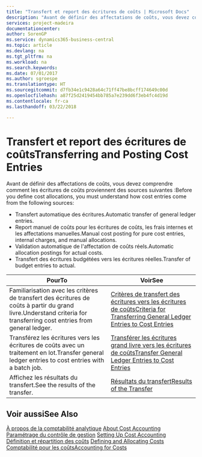 ```yaml
---
title: "Transfert et report des écritures de coûts | Microsoft Docs"
description: "Avant de définir des affectations de coûts, vous devez comprendre d'où proviennent les écritures de coûts."
services: project-madeira
documentationcenter: 
author: SorenGP
ms.service: dynamics365-business-central
ms.topic: article
ms.devlang: na
ms.tgt_pltfrm: na
ms.workload: na
ms.search.keywords: 
ms.date: 07/01/2017
ms.author: sgroespe
ms.translationtype: HT
ms.sourcegitcommit: d7fb34e1c9428a64c71ff47be8bcff174649c00d
ms.openlocfilehash: a87f25d2419454bb785a7e239dd6f3eb4fc4d19d
ms.contentlocale: fr-ca
ms.lasthandoff: 03/22/2018

---
```

# <a name="transferring-and-posting-cost-entries"></a><span data-ttu-id="c4d4f-103">Transfert et report des écritures de coûts</span><span class="sxs-lookup"><span data-stu-id="c4d4f-103">Transferring and Posting Cost Entries</span></span>
<span data-ttu-id="c4d4f-104">Avant de définir des affectations de coûts, vous devez comprendre comment les écritures de coûts proviennent des sources suivantes :</span><span class="sxs-lookup"><span data-stu-id="c4d4f-104">Before you define cost allocations, you must understand how cost entries come from the following sources:</span></span>  

-   <span data-ttu-id="c4d4f-105">Transfert automatique des écritures.</span><span class="sxs-lookup"><span data-stu-id="c4d4f-105">Automatic transfer of general ledger entries.</span></span>  
-   <span data-ttu-id="c4d4f-106">Report manuel de coûts pour les écritures de coûts, les frais internes et les affectations manuelles.</span><span class="sxs-lookup"><span data-stu-id="c4d4f-106">Manual cost posting for pure cost entries, internal charges, and manual allocations.</span></span>  
-   <span data-ttu-id="c4d4f-107">Validation automatique de l'affectation de coûts réels.</span><span class="sxs-lookup"><span data-stu-id="c4d4f-107">Automatic allocation postings for actual costs.</span></span>  
-   <span data-ttu-id="c4d4f-108">Transfert des écritures budgétées vers les écritures réelles.</span><span class="sxs-lookup"><span data-stu-id="c4d4f-108">Transfer of budget entries to actual.</span></span>  

|<span data-ttu-id="c4d4f-109">**Pour**</span><span class="sxs-lookup"><span data-stu-id="c4d4f-109">**To**</span></span>|<span data-ttu-id="c4d4f-110">**Voir**</span><span class="sxs-lookup"><span data-stu-id="c4d4f-110">**See**</span></span>|  
|------------|-------------|  
|<span data-ttu-id="c4d4f-111">Familiarisation avec les critères de transfert des écritures de coûts à partir du grand livre.</span><span class="sxs-lookup"><span data-stu-id="c4d4f-111">Understand criteria for transferring cost entries from general ledger.</span></span>|[<span data-ttu-id="c4d4f-112">Critères de transfert des écritures vers les écritures de coûts</span><span class="sxs-lookup"><span data-stu-id="c4d4f-112">Criteria for Transferring General Ledger Entries to Cost Entries</span></span>](finance-criteria-for-transferring-general-ledger-entries-to-cost-entries.md)|  
|<span data-ttu-id="c4d4f-113">Transférez les écritures vers les écritures de coûts avec un traitement en lot.</span><span class="sxs-lookup"><span data-stu-id="c4d4f-113">Transfer general ledger entries to cost entries with a batch job.</span></span>|[<span data-ttu-id="c4d4f-114">Transférer les écritures grand livre vers les écritures de coûts</span><span class="sxs-lookup"><span data-stu-id="c4d4f-114">Transfer General Ledger Entries to Cost Entries</span></span>](finance-how-to-transfer-general-ledger-entries-to-cost-entries.md)|  
|<span data-ttu-id="c4d4f-115">Affichez les résultats du transfert.</span><span class="sxs-lookup"><span data-stu-id="c4d4f-115">See the results of the transfer.</span></span>|[<span data-ttu-id="c4d4f-116">Résultats du transfert</span><span class="sxs-lookup"><span data-stu-id="c4d4f-116">Results of the Transfer</span></span>](finance-results-of-the-transfer.md)|  

## <a name="see-also"></a><span data-ttu-id="c4d4f-117">Voir aussi</span><span class="sxs-lookup"><span data-stu-id="c4d4f-117">See Also</span></span>  
 <span data-ttu-id="c4d4f-118">[À propos de la comptabilité analytique](finance-about-cost-accounting.md) </span><span class="sxs-lookup"><span data-stu-id="c4d4f-118">[About Cost Accounting](finance-about-cost-accounting.md) </span></span>  
 <span data-ttu-id="c4d4f-119">[Paramétrage du contrôle de gestion](finance-set-up-cost-accounting.md) </span><span class="sxs-lookup"><span data-stu-id="c4d4f-119">[Setting Up Cost Accounting](finance-set-up-cost-accounting.md) </span></span>  
 <span data-ttu-id="c4d4f-120">[Définition et répartition des coûts](finance-define-and-allocate-costs.md) </span><span class="sxs-lookup"><span data-stu-id="c4d4f-120">[Defining and Allocating Costs](finance-define-and-allocate-costs.md) </span></span>  
 [<span data-ttu-id="c4d4f-121">Comptabilité pour les coûts</span><span class="sxs-lookup"><span data-stu-id="c4d4f-121">Accounting for Costs</span></span>](finance-manage-cost-accounting.md)

